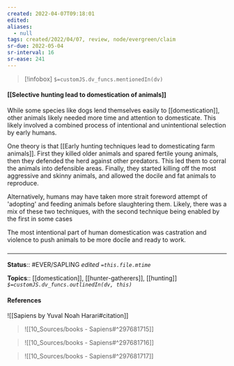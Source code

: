 ```yaml
---
created: 2022-04-07T09:18:01 
edited: 
aliases:
  - null
tags: created/2022/04/07, review, node/evergreen/claim
sr-due: 2022-05-04
sr-interval: 16
sr-ease: 241
---
```

> [!infobox]
`$=customJS.dv_funcs.mentionedIn(dv)`

#### [[Selective hunting lead to domestication of animals]]

While some species like dogs lend themselves easily to [[domestication]], other animals likely needed more time and attention to domesticate.
This likely involved a combined process of intentional and unintentional selection by early humans.

One theory is that 
[[Early hunting techniques lead to domesticating farm animals]].
First they killed older animals and spared fertile young animals, then they defended the herd against other predators. This led them to corral the animals into defensible areas. Finally, they started killing off the most aggressive and skinny animals, and allowed the docile and fat animals to reproduce.  

Alternatively, humans may have taken more strait foreword attempt of 'adopting' and feeding animals before slaughtering them.
Likely, there was a mix of these two techniques, with the second technique being enabled by the first in some cases

The most intentional part of human domestication was castration and violence to push animals to be more docile and ready to work. 

### <hr class="footnote"/>

**Status**:: #EVER/SAPLING 
*edited `=this.file.mtime`*

**Topics**:: [[domestication]], [[hunter-gatherers]], [[hunting]]
*`$=customJS.dv_funcs.outlinedIn(dv, this)`*

#### References

![[Sapiens by Yuval Noah Harari#citation]]

> ![[10_Sources/books - Sapiens#^297681715]]

> ![[10_Sources/books - Sapiens#^297681716]]

> ![[10_Sources/books - Sapiens#^297681717]]
